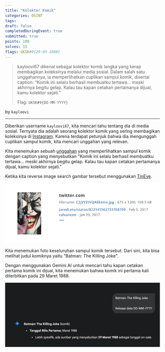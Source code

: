 ```yaml
---
title: "Kolektor Komik"
categories: OSINT
tags: 
draft: false
completedDuringEvent: true
submitted: true
points: 100
solves: 15
flags: GKSK#9{29-03-1988}
---
```

> kayloovi67 dikenal sebagai kolektor komik langka yang kerap membagikan koleksinya melalui media sosial. Dalam salah satu unggahannya, ia memperlihatkan cuplikan sampul komik, disertai caption: “Komik ini selalu berhasil membuatku tertawa... meski akhirnya begitu gelap. Kalau tau kapan cetakan pertamanya dijual, kamu kolektor sejati.”
>
> Flag: `GKSK#9{DD-MM-YYYY}`

by `kayloovi`

---

Diberikan username `kayloovi67`, kita mencari tahu tentang dia di media sosial. Ternyata dia adalah seorang kolektor komik yang sering membagikan koleksinya di [Instagram](https://www.instagram.com/kayloovi67). Karena terdapat petunjuk bahwa dia mengunggah cuplikan sampul komik, kita mencari unggahan yang relevan.

Kita menemukan sebuah [unggahan](https://www.instagram.com/p/DJ3H05TJCa0/) yang memperlihatkan sampul komik dengan caption yang menyebutkan "Komik ini selalu berhasil membuatku tertawa... meski akhirnya begitu gelap. Kalau tau kapan cetakan pertamanya dijual, kamu kolektor sejati."

Ketika kita reverse image search gambar tersebut menggunakan [TinEye](https://tineye.com/search/e7c0314abee95dd4f4c773b2a005ac7c7c0d427e?sort=score&order=desc&page=1).

![alt text](image.png)

Kita menemukan foto keseluruhan sampul komik tersebut. Dari sini, kita bisa melihat judul komiknya yaitu "Batman: The Killing Joke".

Dengan menggunakan Gemini AI untuk mencari tahu kapan cetakan pertama komik ini dijual, kita menemukan bahwa komik ini pertama kali diterbitkan pada 29 Maret 1988.

![alt text](image-1.png)

